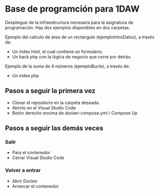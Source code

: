 # Base de programción para 1DAW
Despliegue de la infraestructura necesaria para la asignatura de programación.
Hay dos ejemplos disponibles en dos carpetas.

Ejemplo del cálculo de área de un rectángulo (ejemploIntroDatos), a través de:
- Un index.html, el cual contiene un formulario.
- Un back.php con la lógica de negocio que corre por detrás.

Ejemplo de la suma de 4 números (ejemploBucle), a través de:
- Un index.php

## Pasos a seguir la primera vez
- Clonar el repositorio en la carpeta deseada.
- Abrirlo en el Visual Studio Code
- Botón derecho encima de docker-compose.yml / Compose Up

## Pasos a seguir las demás veces
### Salir
- Para el contenedor
- Cerrar Visual Studio Code
### Volver a entrar
- Abrir Docker
- Arrancar el contenedor